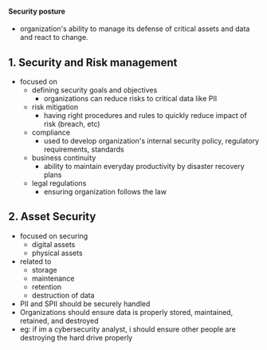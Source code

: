 #### Security posture
- organization's ability to manage its defense of critical assets and data and react to change.

## 1. Security and Risk management
- focused on
  - defining security goals and objectives
    - organizations can reduce risks to critical data like PII
  - risk mitigation
    - having right procedures and rules to quickly reduce impact of risk (breach, etc)
  - compliance
    - used to develop organization's internal security policy, regulatory requirements, standards
  - business continuity
    - ability to maintain everyday productivity by disaster recovery plans
  - legal regulations
    - ensuring organization follows the law

## 2. Asset Security
- focused on securing
  - digital assets
  - physical assets
- related to
  - storage
  - maintenance
  - retention
  - destruction of data
- PII and SPII should be securely handled
- Organizations should ensure data is properly stored, maintained, retained, and destroyed
- eg: if im a cybersecurity analyst, i should ensure other people are destroying the hard drive properly
